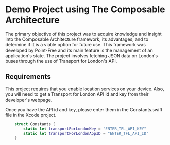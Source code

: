 # Demo Project using The Composable Architecture
The primary objective of this project was to acquire knowledge and insight into the Composable Architecture framework, its advantages, and to determine if it is a viable option for future use. This framework was developed by Point-Free and its main feature is the management of an application's state. The project involves fetching JSON data on London's buses through the use of Transport for London's API.

## Requirements
This project requires that you enable location services on your device. Also, you will need to get a Transport for London API id and key from their developer's webpage.

Once you have the API id and key, please enter them in the Constants.swift file in the Xcode project.

```swift
    struct Constants {
        static let transportForLondonKey = "ENTER_TFL_API_KEY"
        static let transportForLondonAppID = "ENTER_TFL_API_ID"
    }
```




